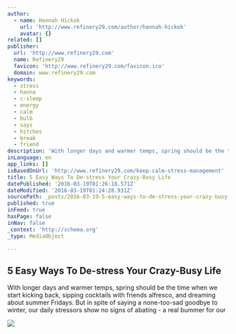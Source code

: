```yaml
---
author:
  - name: Hannah Hickok
    url: 'http://www.refinery29.com/author/hannah-hickok'
    avatar: {}
related: []
publisher:
  url: 'http://www.refinery29.com'
  name: Refinery29
  favicon: 'http://www.refinery29.com/favicon.ico'
  domain: www.refinery29.com
keywords:
  - stress
  - hanna
  - c-sleep
  - energy
  - calm
  - bulb
  - says
  - hitches
  - break
  - friend
description: 'With longer days and warmer temps, spring should be the time when we start kicking back, sipping cocktails with friends alfresco, and dreaming about summer Fridays. But in spite of saying a none-too-sad goodbye to winter, our daily stressors show no signs of abating - a real bummer for our'
inLanguage: en
app_links: []
isBasedOnUrl: 'http://www.refinery29.com/keep-calm-stress-management'
title: 5 Easy Ways To De-stress Your Crazy-Busy Life
datePublished: '2016-03-19T01:26:18.571Z'
dateModified: '2016-03-19T01:24:28.931Z'
sourcePath: _posts/2016-03-19-5-easy-ways-to-de-stress-your-crazy-busy-life.md
published: true
inFeed: true
hasPage: false
inNav: false
_context: 'http://schema.org'
_type: MediaObject

---
```

<article style=""><h1>5 Easy Ways To De-stress Your Crazy-Busy Life</h1><p>With longer days and warmer temps, spring should be the time when we start kicking back, sipping cocktails with friends alfresco, and dreaming about summer Fridays. But in spite of saying a none-too-sad goodbye to winter, our daily stressors show no signs of abating - a real bummer for our</p><img src="http://s2.r29static.com//bin/public/41a/x,80/1561448/image.jpg" /></article>